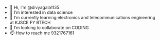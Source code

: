 - 👋 Hi, I’m @divyagala1135
- 👀 I’m interested in data science 
- 🌱 I’m currently learning electronics and telecommunications engineering at KJSCE FY BTECH
- 💞️ I’m looking to collaborate on CODING
- 📫 How to reach me 9321767161

<!---
divyagala1135/divyagala1135 is a ✨ special ✨ repository because its `README.md` (this file) appears on your GitHub profile.
You can click the Preview link to take a look at your changes.
--->
